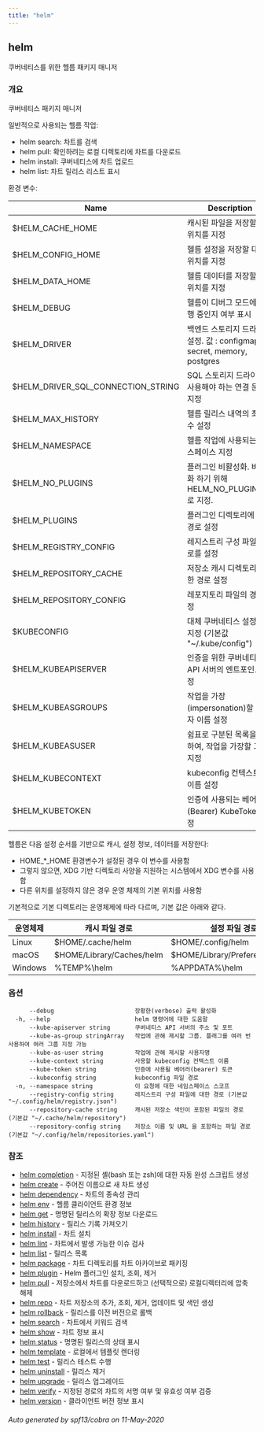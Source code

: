 ```yaml
---
title: "helm"
---
```


## helm

쿠버네티스를 위한 헬름 패키지 매니저

### 개요

쿠버네티스 패키지 매니저

일반적으로 사용되는 헬름 작업:

- helm search:    차트를 검색
- helm pull:      확인하려는 로컬 디렉토리에 차트를 다운로드
- helm install:   쿠버네티스에 차트 업로드
- helm list:      차트 릴리스 리스트 표시

환경 변수:

| Name                               | Description                                                                       |
|------------------------------------|-----------------------------------------------------------------------------------|
| $HELM_CACHE_HOME                   | 캐시된 파일을 저장할 대체 위치를 지정                                                          |
| $HELM_CONFIG_HOME                  | 헬름 설정을 저장할 대체 위치를 지정                                                           |
| $HELM_DATA_HOME                    | 헬름 데이터를 저장할 대체 위치를 지정                                                          |
| $HELM_DEBUG                        | 헬름이 디버그 모드에서 실행 중인지 여부 표시                                                    |
| $HELM_DRIVER                       | 백엔드 스토리지 드라이버 설정. 값 : configmap, secret, memory, postgres                      |
| $HELM_DRIVER_SQL_CONNECTION_STRING | SQL 스토리지 드라이버가 사용해야 하는 연결 문자열 지정                                             |
| $HELM_MAX_HISTORY                  | 헬름 릴리스 내역의 최대 수 설정                                                             |
| $HELM_NAMESPACE                    | 헬름 작업에 사용되는 네임스페이스 지정                                                         |
| $HELM_NO_PLUGINS                   | 플러그인 비활성화. 비활성화 하기 위해 HELM_NO_PLUGINS=1 로 지정.                                 |
| $HELM_PLUGINS                      | 플러그인 디렉토리에 대한 경로 설정                                                            |
| $HELM_REGISTRY_CONFIG              | 레지스트리 구성 파일의 경로를 설정                                                            |
| $HELM_REPOSITORY_CACHE             | 저장소 캐시 디렉토리에 대한 경로 설정                                                          |
| $HELM_REPOSITORY_CONFIG            | 레포지토리 파일의 경로 설정                                                                 |
| $KUBECONFIG                        | 대체 쿠버네티스 설정 파일 지정 (기본값 "~/.kube/config")                                       |
| $HELM_KUBEAPISERVER                | 인증을 위한 쿠버네티스 API 서버의 엔트포인트 설정                                                 |
| $HELM_KUBEASGROUPS                 | 작업을 가장(impersonation)할 사용자 이름 설정                                               |
| $HELM_KUBEASUSER                   | 쉼표로 구분된 목록을 사용하여, 작업을 가장할 그룹 지정                                              |
| $HELM_KUBECONTEXT                  | kubeconfig 컨텍스트의 이름 설정                                                          |
| $HELM_KUBETOKEN                    | 인증에 사용되는 베어러(Bearer) KubeToken 설정                                              |

헬름은 다음 설정 순서를 기반으로 캐시, 설정 정보, 데이터를 저장한다:

- HOME_*_HOME 환경변수가 설정된 경우 이 변수를 사용함
- 그렇지 않으면, XDG 기반 디렉토리 사양을 지원하는 시스템에서 XDG 변수를 사용함
- 다른 위치를 설정하지 않은 경우 운영 체제의 기본 위치를 사용함

기본적으로 기본 디렉토리는 운영체제에 따라 다르며, 기본 값은 아래와 같다.

| 운영체제             | 캐시 파일 경로                 | 설정 파일 경로                      | 데이터 저장 경로              |
|------------------|---------------------------|--------------------------------|-------------------------|
| Linux            | $HOME/.cache/helm         | $HOME/.config/helm             | $HOME/.local/share/helm |
| macOS            | $HOME/Library/Caches/helm | $HOME/Library/Preferences/helm | $HOME/Library/helm      |
| Windows          | %TEMP%\helm               | %APPDATA%\helm                 | %APPDATA%\helm          |


### 옵션 

```
      --debug                       장황한(verbose) 출력 활성화
  -h, --help                        helm 명령어에 대한 도움말
      --kube-apiserver string       쿠버네티스 API 서버의 주소 및 포트
      --kube-as-group stringArray   작업에 관해 제시할 그룹. 플래그를 여러 번 사용하여 여러 그룹 지정 가능
      --kube-as-user string         작업에 관해 제시할 사용자명
      --kube-context string         사용할 kubeconfig 컨텍스트 이름
      --kube-token string           인증에 사용될 베어러(bearer) 토큰
      --kubeconfig string           kubeconfig 파일 경로
  -n, --namespace string            이 요청에 대한 네임스페이스 스코프
      --registry-config string      레지스트리 구성 파일에 대한 경로 (기본값 "~/.config/helm/registry.json")
      --repository-cache string     캐시된 저장소 색인이 포함된 파일의 경로 (기본값 "~/.cache/helm/repository")
      --repository-config string    저장소 이름 및 URL 을 포함하는 파일 경로 (기본값 "~/.config/helm/repositories.yaml")
```

### 참조

* [helm completion](/docs/helm/helm_completion)	 - 지정된 셸(bash 또는 zsh)에 대한 자동 완성 스크립트 생성
* [helm create](/docs/helm/helm_create)	 - 주어진 이름으로 새 차트 생성
* [helm dependency](/docs/helm/helm_dependency)	 - 차트의 종속성 관리
* [helm env](/docs/helm/helm_env)	 - 헬름 클라이언트 환경 정보
* [helm get](/docs/helm/helm_get)	 - 명명된 릴리스의 확장 정보 다운로드
* [helm history](/docs/helm/helm_history)	 - 릴리스 기록 가져오기
* [helm install](/docs/helm/helm_install)	 - 차트 설치
* [helm lint](/docs/helm/helm_lint)	 - 차트에서 발생 가능한 이슈 검사
* [helm list](/docs/helm/helm_list)	 - 릴리스 목록
* [helm package](/docs/helm/helm_package)	 - 차트 디렉토리를 차트 아카이브로 패키징
* [helm plugin](/docs/helm/helm_plugin)	 - Helm 플러그인 설치, 조회, 제거
* [helm pull](/docs/helm/helm_pull)	 - 저장소에서 차트를 다운로드하고 (선택적으로) 로컬디렉터리에 압축 해제
* [helm repo](/docs/helm/helm_repo)	 - 차트 저장소의 추가, 조회, 제거, 업데이트 및 색인 생성
* [helm rollback](/docs/helm/helm_rollback)	 - 릴리스를 이전 버전으로 롤백
* [helm search](/docs/helm/helm_search)	 - 차트에서 키워드 검색
* [helm show](/docs/helm/helm_show)	 - 차트 정보 표시
* [helm status](/docs/helm/helm_status)	 - 명명된 릴리스의 상태 표시
* [helm template](/docs/helm/helm_template)	 - 로컬에서 템플릿 렌더링
* [helm test](/docs/helm/helm_test)	 - 릴리스 테스트 수행
* [helm uninstall](/docs/helm/helm_uninstall)	 - 릴리스 제거
* [helm upgrade](/docs/helm/helm_upgrade)	 - 릴리스 업그레이드
* [helm verify](/docs/helm/helm_verify)	 - 지정된 경로의 차트의 서명 여부 및 유효성 여부 검증
* [helm version](/docs/helm/helm_version)	 - 클라이언트 버전 정보 표시 

###### Auto generated by spf13/cobra on 11-May-2020
